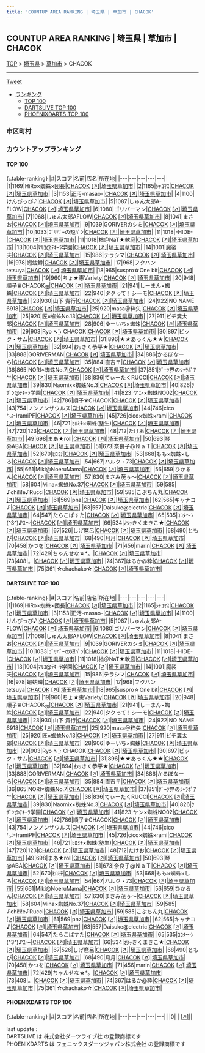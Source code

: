 ```yaml
---
title: 'COUNTUP AREA RANKING | 埼玉県 | 草加市 | CHACOK'
---
```

## COUNTUP AREA RANKING | 埼玉県 | 草加市 | CHACOK

[TOP](/darts/rank/) > [埼玉県](/darts/rank/埼玉県/) > [草加市](/darts/rank/埼玉県/草加市/) > CHACOK

___

<a href="https://twitter.com/share?ref_src=twsrc%5Etfw" data-text="COUNTUP AREA RANKING | 埼玉県草加市CHACOK" class="twitter-share-button" data-hashtags="DARTSLIVE,PHOENIXDARTS,darts,ダーツ" data-show-count="false">Tweet</a>

* [ランキング](#カウントアップランキング)
    * [TOP 100](#top-100)
    * [DARTSLIVE TOP 100](#dartslive-top-100)
    * [PHOENIXDARTS TOP 100](#phoenixdarts-top-100)

### 市区町村

<ul>

</ul>

### カウントアップランキング

#### TOP 100



{:.table-ranking}
|#|スコア|名前|店名|所在地|
|---|---|---|---|---|
|1|1169|<span class="rank-name-dl">HiRo×蜘蛛×団長</span>|<a href="/darts/rank/shops/6d88bf6b5933c3f00d9b047a20a7ba1e.html">CHACOK</a> <a href="https://search.dartslive.com/jp/shop/6d88bf6b5933c3f00d9b047a20a7ba1e">[↗]</a>|<a href="/darts/rank/埼玉県/草加市">埼玉県草加市</a>|
|2|1165|<span class="rank-name-dl">ｼｬｺﾏｽ</span>|<a href="/darts/rank/shops/6d88bf6b5933c3f00d9b047a20a7ba1e.html">CHACOK</a> <a href="https://search.dartslive.com/jp/shop/6d88bf6b5933c3f00d9b047a20a7ba1e">[↗]</a>|<a href="/darts/rank/埼玉県/草加市">埼玉県草加市</a>|
|3|1153|<span class="rank-name-dl">正汚-masao-</span>|<a href="/darts/rank/shops/6d88bf6b5933c3f00d9b047a20a7ba1e.html">CHACOK</a> <a href="https://search.dartslive.com/jp/shop/6d88bf6b5933c3f00d9b047a20a7ba1e">[↗]</a>|<a href="/darts/rank/埼玉県/草加市">埼玉県草加市</a>|
|4|1100|<span class="rank-name-dl">けんぴっぴ♪</span>|<a href="/darts/rank/shops/6d88bf6b5933c3f00d9b047a20a7ba1e.html">CHACOK</a> <a href="https://search.dartslive.com/jp/shop/6d88bf6b5933c3f00d9b047a20a7ba1e">[↗]</a>|<a href="/darts/rank/埼玉県/草加市">埼玉県草加市</a>|
|5|1087|<span class="rank-name-dl">しゅん太郎A-FLOW</span>|<a href="/darts/rank/shops/6d88bf6b5933c3f00d9b047a20a7ba1e.html">CHACOK</a> <a href="https://search.dartslive.com/jp/shop/6d88bf6b5933c3f00d9b047a20a7ba1e">[↗]</a>|<a href="/darts/rank/埼玉県/草加市">埼玉県草加市</a>|
|6|1080|<span class="rank-name-dl">ゴリバーマン</span>|<a href="/darts/rank/shops/6d88bf6b5933c3f00d9b047a20a7ba1e.html">CHACOK</a> <a href="https://search.dartslive.com/jp/shop/6d88bf6b5933c3f00d9b047a20a7ba1e">[↗]</a>|<a href="/darts/rank/埼玉県/草加市">埼玉県草加市</a>|
|7|1068|<span class="rank-name-dl">しゅん太郎AFLOW</span>|<a href="/darts/rank/shops/6d88bf6b5933c3f00d9b047a20a7ba1e.html">CHACOK</a> <a href="https://search.dartslive.com/jp/shop/6d88bf6b5933c3f00d9b047a20a7ba1e">[↗]</a>|<a href="/darts/rank/埼玉県/草加市">埼玉県草加市</a>|
|8|1041|<span class="rank-name-dl">まさお</span>|<a href="/darts/rank/shops/6d88bf6b5933c3f00d9b047a20a7ba1e.html">CHACOK</a> <a href="https://search.dartslive.com/jp/shop/6d88bf6b5933c3f00d9b047a20a7ba1e">[↗]</a>|<a href="/darts/rank/埼玉県/草加市">埼玉県草加市</a>|
|9|1039|<span class="rank-name-dl">GORIVERのシミ</span>|<a href="/darts/rank/shops/6d88bf6b5933c3f00d9b047a20a7ba1e.html">CHACOK</a> <a href="https://search.dartslive.com/jp/shop/6d88bf6b5933c3f00d9b047a20a7ba1e">[↗]</a>|<a href="/darts/rank/埼玉県/草加市">埼玉県草加市</a>|
|10|1033|<span class="rank-name-dl">ｺﾞﾘﾊﾞｰの短ﾊﾟﾝ</span>|<a href="/darts/rank/shops/6d88bf6b5933c3f00d9b047a20a7ba1e.html">CHACOK</a> <a href="https://search.dartslive.com/jp/shop/6d88bf6b5933c3f00d9b047a20a7ba1e">[↗]</a>|<a href="/darts/rank/埼玉県/草加市">埼玉県草加市</a>|
|11|1018|<span class="rank-name-dl">-HIDE-</span>|<a href="/darts/rank/shops/6d88bf6b5933c3f00d9b047a20a7ba1e.html">CHACOK</a> <a href="https://search.dartslive.com/jp/shop/6d88bf6b5933c3f00d9b047a20a7ba1e">[↗]</a>|<a href="/darts/rank/埼玉県/草加市">埼玉県草加市</a>|
|11|1018|<span class="rank-name-dl">楢＠NaT★軟庭</span>|<a href="/darts/rank/shops/6d88bf6b5933c3f00d9b047a20a7ba1e.html">CHACOK</a> <a href="https://search.dartslive.com/jp/shop/6d88bf6b5933c3f00d9b047a20a7ba1e">[↗]</a>|<a href="/darts/rank/埼玉県/草加市">埼玉県草加市</a>|
|13|1004|<span class="rank-name-dl">ﾏﾙｺ@ﾃｷ-ﾗ学園</span>|<a href="/darts/rank/shops/6d88bf6b5933c3f00d9b047a20a7ba1e.html">CHACOK</a> <a href="https://search.dartslive.com/jp/shop/6d88bf6b5933c3f00d9b047a20a7ba1e">[↗]</a>|<a href="/darts/rank/埼玉県/草加市">埼玉県草加市</a>|
|14|1001|<span class="rank-name-dl">魔裟夫</span>|<a href="/darts/rank/shops/6d88bf6b5933c3f00d9b047a20a7ba1e.html">CHACOK</a> <a href="https://search.dartslive.com/jp/shop/6d88bf6b5933c3f00d9b047a20a7ba1e">[↗]</a>|<a href="/darts/rank/埼玉県/草加市">埼玉県草加市</a>|
|15|986|<span class="rank-name-dl">テラシマ</span>|<a href="/darts/rank/shops/6d88bf6b5933c3f00d9b047a20a7ba1e.html">CHACOK</a> <a href="https://search.dartslive.com/jp/shop/6d88bf6b5933c3f00d9b047a20a7ba1e">[↗]</a>|<a href="/darts/rank/埼玉県/草加市">埼玉県草加市</a>|
|16|978|<span class="rank-name-dl">蝦蛄鱒</span>|<a href="/darts/rank/shops/6d88bf6b5933c3f00d9b047a20a7ba1e.html">CHACOK</a> <a href="https://search.dartslive.com/jp/shop/6d88bf6b5933c3f00d9b047a20a7ba1e">[↗]</a>|<a href="/darts/rank/埼玉県/草加市">埼玉県草加市</a>|
|17|968|<span class="rank-name-dl">フクハン tetsuya</span>|<a href="/darts/rank/shops/6d88bf6b5933c3f00d9b047a20a7ba1e.html">CHACOK</a> <a href="https://search.dartslive.com/jp/shop/6d88bf6b5933c3f00d9b047a20a7ba1e">[↗]</a>|<a href="/darts/rank/埼玉県/草加市">埼玉県草加市</a>|
|18|965|<span class="rank-name-dl">suspro☆One bit</span>|<a href="/darts/rank/shops/6d88bf6b5933c3f00d9b047a20a7ba1e.html">CHACOK</a> <a href="https://search.dartslive.com/jp/shop/6d88bf6b5933c3f00d9b047a20a7ba1e">[↗]</a>|<a href="/darts/rank/埼玉県/草加市">埼玉県草加市</a>|
|19|960|<span class="rank-name-dl">ちょ★恵Variety</span>|<a href="/darts/rank/shops/6d88bf6b5933c3f00d9b047a20a7ba1e.html">CHACOK</a> <a href="https://search.dartslive.com/jp/shop/6d88bf6b5933c3f00d9b047a20a7ba1e">[↗]</a>|<a href="/darts/rank/埼玉県/草加市">埼玉県草加市</a>|
|20|948|<span class="rank-name-dl">順子♛CHACOKஐ</span>|<a href="/darts/rank/shops/6d88bf6b5933c3f00d9b047a20a7ba1e.html">CHACOK</a> <a href="https://search.dartslive.com/jp/shop/6d88bf6b5933c3f00d9b047a20a7ba1e">[↗]</a>|<a href="/darts/rank/埼玉県/草加市">埼玉県草加市</a>|
|21|941|<span class="rank-name-dl">しーまん×蜘蛛</span>|<a href="/darts/rank/shops/6d88bf6b5933c3f00d9b047a20a7ba1e.html">CHACOK</a> <a href="https://search.dartslive.com/jp/shop/6d88bf6b5933c3f00d9b047a20a7ba1e">[↗]</a>|<a href="/darts/rank/埼玉県/草加市">埼玉県草加市</a>|
|22|940|<span class="rank-name-dl">タクって！シーモ</span>|<a href="/darts/rank/shops/6d88bf6b5933c3f00d9b047a20a7ba1e.html">CHACOK</a> <a href="https://search.dartslive.com/jp/shop/6d88bf6b5933c3f00d9b047a20a7ba1e">[↗]</a>|<a href="/darts/rank/埼玉県/草加市">埼玉県草加市</a>|
|23|930|<span class="rank-name-dl">山下 貴行</span>|<a href="/darts/rank/shops/6d88bf6b5933c3f00d9b047a20a7ba1e.html">CHACOK</a> <a href="https://search.dartslive.com/jp/shop/6d88bf6b5933c3f00d9b047a20a7ba1e">[↗]</a>|<a href="/darts/rank/埼玉県/草加市">埼玉県草加市</a>|
|24|922|<span class="rank-name-dl">NO NAME 6918</span>|<a href="/darts/rank/shops/6d88bf6b5933c3f00d9b047a20a7ba1e.html">CHACOK</a> <a href="https://search.dartslive.com/jp/shop/6d88bf6b5933c3f00d9b047a20a7ba1e">[↗]</a>|<a href="/darts/rank/埼玉県/草加市">埼玉県草加市</a>|
|25|920|<span class="rank-name-dl">masa＠粋矢</span>|<a href="/darts/rank/shops/6d88bf6b5933c3f00d9b047a20a7ba1e.html">CHACOK</a> <a href="https://search.dartslive.com/jp/shop/6d88bf6b5933c3f00d9b047a20a7ba1e">[↗]</a>|<a href="/darts/rank/埼玉県/草加市">埼玉県草加市</a>|
|25|920|<span class="rank-name-dl">匠×蜘蛛No.13</span>|<a href="/darts/rank/shops/6d88bf6b5933c3f00d9b047a20a7ba1e.html">CHACOK</a> <a href="https://search.dartslive.com/jp/shop/6d88bf6b5933c3f00d9b047a20a7ba1e">[↗]</a>|<a href="/darts/rank/埼玉県/草加市">埼玉県草加市</a>|
|27|911|<span class="rank-name-dl">ビチ糞太郎</span>|<a href="/darts/rank/shops/6d88bf6b5933c3f00d9b047a20a7ba1e.html">CHACOK</a> <a href="https://search.dartslive.com/jp/shop/6d88bf6b5933c3f00d9b047a20a7ba1e">[↗]</a>|<a href="/darts/rank/埼玉県/草加市">埼玉県草加市</a>|
|28|906|<span class="rank-name-dl">ゆーいち×蜘蛛</span>|<a href="/darts/rank/shops/6d88bf6b5933c3f00d9b047a20a7ba1e.html">CHACOK</a> <a href="https://search.dartslive.com/jp/shop/6d88bf6b5933c3f00d9b047a20a7ba1e">[↗]</a>|<a href="/darts/rank/埼玉県/草加市">埼玉県草加市</a>|
|29|903|<span class="rank-name-dl">Ryo ➴⡱ CHACOK</span>|<a href="/darts/rank/shops/6d88bf6b5933c3f00d9b047a20a7ba1e.html">CHACOK</a> <a href="https://search.dartslive.com/jp/shop/6d88bf6b5933c3f00d9b047a20a7ba1e">[↗]</a>|<a href="/darts/rank/埼玉県/草加市">埼玉県草加市</a>|
|30|897|<span class="rank-name-dl">ビック・サム</span>|<a href="/darts/rank/shops/6d88bf6b5933c3f00d9b047a20a7ba1e.html">CHACOK</a> <a href="https://search.dartslive.com/jp/shop/6d88bf6b5933c3f00d9b047a20a7ba1e">[↗]</a>|<a href="/darts/rank/埼玉県/草加市">埼玉県草加市</a>|
|31|896|<span class="rank-name-dl">★★あっくん★★</span>|<a href="/darts/rank/shops/6d88bf6b5933c3f00d9b047a20a7ba1e.html">CHACOK</a> <a href="https://search.dartslive.com/jp/shop/6d88bf6b5933c3f00d9b047a20a7ba1e">[↗]</a>|<a href="/darts/rank/埼玉県/草加市">埼玉県草加市</a>|
|32|894|<span class="rank-name-dl">おｯきく恭平★</span>|<a href="/darts/rank/shops/6d88bf6b5933c3f00d9b047a20a7ba1e.html">CHACOK</a> <a href="https://search.dartslive.com/jp/shop/6d88bf6b5933c3f00d9b047a20a7ba1e">[↗]</a>|<a href="/darts/rank/埼玉県/草加市">埼玉県草加市</a>|
|33|888|<span class="rank-name-dl">GORIVERMAN</span>|<a href="/darts/rank/shops/6d88bf6b5933c3f00d9b047a20a7ba1e.html">CHACOK</a> <a href="https://search.dartslive.com/jp/shop/6d88bf6b5933c3f00d9b047a20a7ba1e">[↗]</a>|<a href="/darts/rank/埼玉県/草加市">埼玉県草加市</a>|
|34|886|<span class="rank-name-dl">かるぼなーら</span>|<a href="/darts/rank/shops/6d88bf6b5933c3f00d9b047a20a7ba1e.html">CHACOK</a> <a href="https://search.dartslive.com/jp/shop/6d88bf6b5933c3f00d9b047a20a7ba1e">[↗]</a>|<a href="/darts/rank/埼玉県/草加市">埼玉県草加市</a>|
|35|884|<span class="rank-name-dl">直吉〒</span>|<a href="/darts/rank/shops/6d88bf6b5933c3f00d9b047a20a7ba1e.html">CHACOK</a> <a href="https://search.dartslive.com/jp/shop/6d88bf6b5933c3f00d9b047a20a7ba1e">[↗]</a>|<a href="/darts/rank/埼玉県/草加市">埼玉県草加市</a>|
|36|865|<span class="rank-name-dl">NORI×蜘蛛No.7</span>|<a href="/darts/rank/shops/6d88bf6b5933c3f00d9b047a20a7ba1e.html">CHACOK</a> <a href="https://search.dartslive.com/jp/shop/6d88bf6b5933c3f00d9b047a20a7ba1e">[↗]</a>|<a href="/darts/rank/埼玉県/草加市">埼玉県草加市</a>|
|37|851|<span class="rank-name-dl">ﾀﾞｰﾂ界のｼｬﾗﾎﾟｱ^^</span>|<a href="/darts/rank/shops/6d88bf6b5933c3f00d9b047a20a7ba1e.html">CHACOK</a> <a href="https://search.dartslive.com/jp/shop/6d88bf6b5933c3f00d9b047a20a7ba1e">[↗]</a>|<a href="/darts/rank/埼玉県/草加市">埼玉県草加市</a>|
|38|836|<span class="rank-name-dl">てぃーたくRUCCI</span>|<a href="/darts/rank/shops/6d88bf6b5933c3f00d9b047a20a7ba1e.html">CHACOK</a> <a href="https://search.dartslive.com/jp/shop/6d88bf6b5933c3f00d9b047a20a7ba1e">[↗]</a>|<a href="/darts/rank/埼玉県/草加市">埼玉県草加市</a>|
|39|830|<span class="rank-name-dl">Naomix×蜘蛛No.3</span>|<a href="/darts/rank/shops/6d88bf6b5933c3f00d9b047a20a7ba1e.html">CHACOK</a> <a href="https://search.dartslive.com/jp/shop/6d88bf6b5933c3f00d9b047a20a7ba1e">[↗]</a>|<a href="/darts/rank/埼玉県/草加市">埼玉県草加市</a>|
|40|826|<span class="rank-name-dl">ｸｻﾞﾝ@ﾃｷｰﾗ学園</span>|<a href="/darts/rank/shops/6d88bf6b5933c3f00d9b047a20a7ba1e.html">CHACOK</a> <a href="https://search.dartslive.com/jp/shop/6d88bf6b5933c3f00d9b047a20a7ba1e">[↗]</a>|<a href="/darts/rank/埼玉県/草加市">埼玉県草加市</a>|
|41|823|<span class="rank-name-dl">ヤン×蜘蛛NO02</span>|<a href="/darts/rank/shops/6d88bf6b5933c3f00d9b047a20a7ba1e.html">CHACOK</a> <a href="https://search.dartslive.com/jp/shop/6d88bf6b5933c3f00d9b047a20a7ba1e">[↗]</a>|<a href="/darts/rank/埼玉県/草加市">埼玉県草加市</a>|
|42|786|<span class="rank-name-dl">順子♛CHACOK</span>|<a href="/darts/rank/shops/6d88bf6b5933c3f00d9b047a20a7ba1e.html">CHACOK</a> <a href="https://search.dartslive.com/jp/shop/6d88bf6b5933c3f00d9b047a20a7ba1e">[↗]</a>|<a href="/darts/rank/埼玉県/草加市">埼玉県草加市</a>|
|43|754|<span class="rank-name-dl">ノンノンザウルス</span>|<a href="/darts/rank/shops/6d88bf6b5933c3f00d9b047a20a7ba1e.html">CHACOK</a> <a href="https://search.dartslive.com/jp/shop/6d88bf6b5933c3f00d9b047a20a7ba1e">[↗]</a>|<a href="/darts/rank/埼玉県/草加市">埼玉県草加市</a>|
|44|746|<span class="rank-name-dl">cico㌧:-)ramiPF</span>|<a href="/darts/rank/shops/6d88bf6b5933c3f00d9b047a20a7ba1e.html">CHACOK</a> <a href="https://search.dartslive.com/jp/shop/6d88bf6b5933c3f00d9b047a20a7ba1e">[↗]</a>|<a href="/darts/rank/埼玉県/草加市">埼玉県草加市</a>|
|45|726|<span class="rank-name-dl">cico×蜘蛛×rami</span>|<a href="/darts/rank/shops/6d88bf6b5933c3f00d9b047a20a7ba1e.html">CHACOK</a> <a href="https://search.dartslive.com/jp/shop/6d88bf6b5933c3f00d9b047a20a7ba1e">[↗]</a>|<a href="/darts/rank/埼玉県/草加市">埼玉県草加市</a>|
|46|721|<span class="rank-name-dl">ﾋﾛﾐﾁ×蜘蛛(塾生)</span>|<a href="/darts/rank/shops/6d88bf6b5933c3f00d9b047a20a7ba1e.html">CHACOK</a> <a href="https://search.dartslive.com/jp/shop/6d88bf6b5933c3f00d9b047a20a7ba1e">[↗]</a>|<a href="/darts/rank/埼玉県/草加市">埼玉県草加市</a>|
|47|720|<span class="rank-name-dl">123</span>|<a href="/darts/rank/shops/6d88bf6b5933c3f00d9b047a20a7ba1e.html">CHACOK</a> <a href="https://search.dartslive.com/jp/shop/6d88bf6b5933c3f00d9b047a20a7ba1e">[↗]</a>|<a href="/darts/rank/埼玉県/草加市">埼玉県草加市</a>|
|48|712|<span class="rank-name-dl">たけお</span>|<a href="/darts/rank/shops/6d88bf6b5933c3f00d9b047a20a7ba1e.html">CHACOK</a> <a href="https://search.dartslive.com/jp/shop/6d88bf6b5933c3f00d9b047a20a7ba1e">[↗]</a>|<a href="/darts/rank/埼玉県/草加市">埼玉県草加市</a>|
|49|698|<span class="rank-name-dl">まあ★roll</span>|<a href="/darts/rank/shops/6d88bf6b5933c3f00d9b047a20a7ba1e.html">CHACOK</a> <a href="https://search.dartslive.com/jp/shop/6d88bf6b5933c3f00d9b047a20a7ba1e">[↗]</a>|<a href="/darts/rank/埼玉県/草加市">埼玉県草加市</a>|
|50|693|<span class="rank-name-dl">琴@ABA</span>|<a href="/darts/rank/shops/6d88bf6b5933c3f00d9b047a20a7ba1e.html">CHACOK</a> <a href="https://search.dartslive.com/jp/shop/6d88bf6b5933c3f00d9b047a20a7ba1e">[↗]</a>|<a href="/darts/rank/埼玉県/草加市">埼玉県草加市</a>|
|51|673|<span class="rank-name-dl">奈良子@ＮａＴ</span>|<a href="/darts/rank/shops/6d88bf6b5933c3f00d9b047a20a7ba1e.html">CHACOK</a> <a href="https://search.dartslive.com/jp/shop/6d88bf6b5933c3f00d9b047a20a7ba1e">[↗]</a>|<a href="/darts/rank/埼玉県/草加市">埼玉県草加市</a>|
|52|670|<span class="rank-name-dl">ﾋﾛﾐﾁ</span>|<a href="/darts/rank/shops/6d88bf6b5933c3f00d9b047a20a7ba1e.html">CHACOK</a> <a href="https://search.dartslive.com/jp/shop/6d88bf6b5933c3f00d9b047a20a7ba1e">[↗]</a>|<a href="/darts/rank/埼玉県/草加市">埼玉県草加市</a>|
|53|668|<span class="rank-name-dl">もも×蜘蛛×しろ</span>|<a href="/darts/rank/shops/6d88bf6b5933c3f00d9b047a20a7ba1e.html">CHACOK</a> <a href="https://search.dartslive.com/jp/shop/6d88bf6b5933c3f00d9b047a20a7ba1e">[↗]</a>|<a href="/darts/rank/埼玉県/草加市">埼玉県草加市</a>|
|54|667|<span class="rank-name-dl">ハルク・73</span>|<a href="/darts/rank/shops/6d88bf6b5933c3f00d9b047a20a7ba1e.html">CHACOK</a> <a href="https://search.dartslive.com/jp/shop/6d88bf6b5933c3f00d9b047a20a7ba1e">[↗]</a>|<a href="/darts/rank/埼玉県/草加市">埼玉県草加市</a>|
|55|661|<span class="rank-name-dl">Miki@NoeruMama</span>|<a href="/darts/rank/shops/6d88bf6b5933c3f00d9b047a20a7ba1e.html">CHACOK</a> <a href="https://search.dartslive.com/jp/shop/6d88bf6b5933c3f00d9b047a20a7ba1e">[↗]</a>|<a href="/darts/rank/埼玉県/草加市">埼玉県草加市</a>|
|56|659|<span class="rank-name-dl">ひかるん</span>|<a href="/darts/rank/shops/6d88bf6b5933c3f00d9b047a20a7ba1e.html">CHACOK</a> <a href="https://search.dartslive.com/jp/shop/6d88bf6b5933c3f00d9b047a20a7ba1e">[↗]</a>|<a href="/darts/rank/埼玉県/草加市">埼玉県草加市</a>|
|57|630|<span class="rank-name-dl">まさみ茂ぅ～</span>|<a href="/darts/rank/shops/6d88bf6b5933c3f00d9b047a20a7ba1e.html">CHACOK</a> <a href="https://search.dartslive.com/jp/shop/6d88bf6b5933c3f00d9b047a20a7ba1e">[↗]</a>|<a href="/darts/rank/埼玉県/草加市">埼玉県草加市</a>|
|58|604|<span class="rank-name-dl">Mina×蜘蛛No.37</span>|<a href="/darts/rank/shops/6d88bf6b5933c3f00d9b047a20a7ba1e.html">CHACOK</a> <a href="https://search.dartslive.com/jp/shop/6d88bf6b5933c3f00d9b047a20a7ba1e">[↗]</a>|<a href="/darts/rank/埼玉県/草加市">埼玉県草加市</a>|
|59|585|<span class="rank-name-dl">♪chi!i!e♪Rucci</span>|<a href="/darts/rank/shops/6d88bf6b5933c3f00d9b047a20a7ba1e.html">CHACOK</a> <a href="https://search.dartslive.com/jp/shop/6d88bf6b5933c3f00d9b047a20a7ba1e">[↗]</a>|<a href="/darts/rank/埼玉県/草加市">埼玉県草加市</a>|
|59|585|<span class="rank-name-dl">こぶちん丸</span>|<a href="/darts/rank/shops/6d88bf6b5933c3f00d9b047a20a7ba1e.html">CHACOK</a> <a href="https://search.dartslive.com/jp/shop/6d88bf6b5933c3f00d9b047a20a7ba1e">[↗]</a>|<a href="/darts/rank/埼玉県/草加市">埼玉県草加市</a>|
|61|569|<span class="rank-name-dl">pnz</span>|<a href="/darts/rank/shops/6d88bf6b5933c3f00d9b047a20a7ba1e.html">CHACOK</a> <a href="https://search.dartslive.com/jp/shop/6d88bf6b5933c3f00d9b047a20a7ba1e">[↗]</a>|<a href="/darts/rank/埼玉県/草加市">埼玉県草加市</a>|
|62|565|<span class="rank-name-dl">キャナコ♪</span>|<a href="/darts/rank/shops/6d88bf6b5933c3f00d9b047a20a7ba1e.html">CHACOK</a> <a href="https://search.dartslive.com/jp/shop/6d88bf6b5933c3f00d9b047a20a7ba1e">[↗]</a>|<a href="/darts/rank/埼玉県/草加市">埼玉県草加市</a>|
|63|557|<span class="rank-name-dl">Daisuke@electric</span>|<a href="/darts/rank/shops/6d88bf6b5933c3f00d9b047a20a7ba1e.html">CHACOK</a> <a href="https://search.dartslive.com/jp/shop/6d88bf6b5933c3f00d9b047a20a7ba1e">[↗]</a>|<a href="/darts/rank/埼玉県/草加市">埼玉県草加市</a>|
|64|547|<span class="rank-name-dl">たらこぱすた</span>|<a href="/darts/rank/shops/6d88bf6b5933c3f00d9b047a20a7ba1e.html">CHACOK</a> <a href="https://search.dartslive.com/jp/shop/6d88bf6b5933c3f00d9b047a20a7ba1e">[↗]</a>|<a href="/darts/rank/埼玉県/草加市">埼玉県草加市</a>|
|65|535|<span class="rank-name-dl">ｺｺﾀ～ﾝ(^3^)♪ｽ～</span>|<a href="/darts/rank/shops/6d88bf6b5933c3f00d9b047a20a7ba1e.html">CHACOK</a> <a href="https://search.dartslive.com/jp/shop/6d88bf6b5933c3f00d9b047a20a7ba1e">[↗]</a>|<a href="/darts/rank/埼玉県/草加市">埼玉県草加市</a>|
|66|534|<span class="rank-name-dl">おｯきくまきこ★</span>|<a href="/darts/rank/shops/6d88bf6b5933c3f00d9b047a20a7ba1e.html">CHACOK</a> <a href="https://search.dartslive.com/jp/shop/6d88bf6b5933c3f00d9b047a20a7ba1e">[↗]</a>|<a href="/darts/rank/埼玉県/草加市">埼玉県草加市</a>|
|67|526|<span class="rank-name-dl">しげ麿呂</span>|<a href="/darts/rank/shops/6d88bf6b5933c3f00d9b047a20a7ba1e.html">CHACOK</a> <a href="https://search.dartslive.com/jp/shop/6d88bf6b5933c3f00d9b047a20a7ba1e">[↗]</a>|<a href="/darts/rank/埼玉県/草加市">埼玉県草加市</a>|
|68|490|<span class="rank-name-dl">ともぴ</span>|<a href="/darts/rank/shops/6d88bf6b5933c3f00d9b047a20a7ba1e.html">CHACOK</a> <a href="https://search.dartslive.com/jp/shop/6d88bf6b5933c3f00d9b047a20a7ba1e">[↗]</a>|<a href="/darts/rank/埼玉県/草加市">埼玉県草加市</a>|
|68|490|<span class="rank-name-dl">月月</span>|<a href="/darts/rank/shops/6d88bf6b5933c3f00d9b047a20a7ba1e.html">CHACOK</a> <a href="https://search.dartslive.com/jp/shop/6d88bf6b5933c3f00d9b047a20a7ba1e">[↗]</a>|<a href="/darts/rank/埼玉県/草加市">埼玉県草加市</a>|
|70|458|<span class="rank-name-dl">かつを</span>|<a href="/darts/rank/shops/6d88bf6b5933c3f00d9b047a20a7ba1e.html">CHACOK</a> <a href="https://search.dartslive.com/jp/shop/6d88bf6b5933c3f00d9b047a20a7ba1e">[↗]</a>|<a href="/darts/rank/埼玉県/草加市">埼玉県草加市</a>|
|71|456|<span class="rank-name-dl">marin</span>|<a href="/darts/rank/shops/6d88bf6b5933c3f00d9b047a20a7ba1e.html">CHACOK</a> <a href="https://search.dartslive.com/jp/shop/6d88bf6b5933c3f00d9b047a20a7ba1e">[↗]</a>|<a href="/darts/rank/埼玉県/草加市">埼玉県草加市</a>|
|72|429|<span class="rank-name-dl">ちゃんせな☆*。</span>|<a href="/darts/rank/shops/6d88bf6b5933c3f00d9b047a20a7ba1e.html">CHACOK</a> <a href="https://search.dartslive.com/jp/shop/6d88bf6b5933c3f00d9b047a20a7ba1e">[↗]</a>|<a href="/darts/rank/埼玉県/草加市">埼玉県草加市</a>|
|73|408|<span class="rank-name-dl">。</span>|<a href="/darts/rank/shops/6d88bf6b5933c3f00d9b047a20a7ba1e.html">CHACOK</a> <a href="https://search.dartslive.com/jp/shop/6d88bf6b5933c3f00d9b047a20a7ba1e">[↗]</a>|<a href="/darts/rank/埼玉県/草加市">埼玉県草加市</a>|
|74|367|<span class="rank-name-dl">はるか@粋</span>|<a href="/darts/rank/shops/6d88bf6b5933c3f00d9b047a20a7ba1e.html">CHACOK</a> <a href="https://search.dartslive.com/jp/shop/6d88bf6b5933c3f00d9b047a20a7ba1e">[↗]</a>|<a href="/darts/rank/埼玉県/草加市">埼玉県草加市</a>|
|75|361|<span class="rank-name-dl">☆chachako☆</span>|<a href="/darts/rank/shops/6d88bf6b5933c3f00d9b047a20a7ba1e.html">CHACOK</a> <a href="https://search.dartslive.com/jp/shop/6d88bf6b5933c3f00d9b047a20a7ba1e">[↗]</a>|<a href="/darts/rank/埼玉県/草加市">埼玉県草加市</a>|


#### DARTSLIVE TOP 100



{:.table-ranking}
|#|スコア|名前|店名|所在地|
|---|---|---|---|---|
|1|1169|<span class="rank-name-dl">HiRo×蜘蛛×団長</span>|<a href="/darts/rank/shops/6d88bf6b5933c3f00d9b047a20a7ba1e.html">CHACOK</a> <a href="https://search.dartslive.com/jp/shop/6d88bf6b5933c3f00d9b047a20a7ba1e">[↗]</a>|<a href="/darts/rank/埼玉県/草加市">埼玉県草加市</a>|
|2|1165|<span class="rank-name-dl">ｼｬｺﾏｽ</span>|<a href="/darts/rank/shops/6d88bf6b5933c3f00d9b047a20a7ba1e.html">CHACOK</a> <a href="https://search.dartslive.com/jp/shop/6d88bf6b5933c3f00d9b047a20a7ba1e">[↗]</a>|<a href="/darts/rank/埼玉県/草加市">埼玉県草加市</a>|
|3|1153|<span class="rank-name-dl">正汚-masao-</span>|<a href="/darts/rank/shops/6d88bf6b5933c3f00d9b047a20a7ba1e.html">CHACOK</a> <a href="https://search.dartslive.com/jp/shop/6d88bf6b5933c3f00d9b047a20a7ba1e">[↗]</a>|<a href="/darts/rank/埼玉県/草加市">埼玉県草加市</a>|
|4|1100|<span class="rank-name-dl">けんぴっぴ♪</span>|<a href="/darts/rank/shops/6d88bf6b5933c3f00d9b047a20a7ba1e.html">CHACOK</a> <a href="https://search.dartslive.com/jp/shop/6d88bf6b5933c3f00d9b047a20a7ba1e">[↗]</a>|<a href="/darts/rank/埼玉県/草加市">埼玉県草加市</a>|
|5|1087|<span class="rank-name-dl">しゅん太郎A-FLOW</span>|<a href="/darts/rank/shops/6d88bf6b5933c3f00d9b047a20a7ba1e.html">CHACOK</a> <a href="https://search.dartslive.com/jp/shop/6d88bf6b5933c3f00d9b047a20a7ba1e">[↗]</a>|<a href="/darts/rank/埼玉県/草加市">埼玉県草加市</a>|
|6|1080|<span class="rank-name-dl">ゴリバーマン</span>|<a href="/darts/rank/shops/6d88bf6b5933c3f00d9b047a20a7ba1e.html">CHACOK</a> <a href="https://search.dartslive.com/jp/shop/6d88bf6b5933c3f00d9b047a20a7ba1e">[↗]</a>|<a href="/darts/rank/埼玉県/草加市">埼玉県草加市</a>|
|7|1068|<span class="rank-name-dl">しゅん太郎AFLOW</span>|<a href="/darts/rank/shops/6d88bf6b5933c3f00d9b047a20a7ba1e.html">CHACOK</a> <a href="https://search.dartslive.com/jp/shop/6d88bf6b5933c3f00d9b047a20a7ba1e">[↗]</a>|<a href="/darts/rank/埼玉県/草加市">埼玉県草加市</a>|
|8|1041|<span class="rank-name-dl">まさお</span>|<a href="/darts/rank/shops/6d88bf6b5933c3f00d9b047a20a7ba1e.html">CHACOK</a> <a href="https://search.dartslive.com/jp/shop/6d88bf6b5933c3f00d9b047a20a7ba1e">[↗]</a>|<a href="/darts/rank/埼玉県/草加市">埼玉県草加市</a>|
|9|1039|<span class="rank-name-dl">GORIVERのシミ</span>|<a href="/darts/rank/shops/6d88bf6b5933c3f00d9b047a20a7ba1e.html">CHACOK</a> <a href="https://search.dartslive.com/jp/shop/6d88bf6b5933c3f00d9b047a20a7ba1e">[↗]</a>|<a href="/darts/rank/埼玉県/草加市">埼玉県草加市</a>|
|10|1033|<span class="rank-name-dl">ｺﾞﾘﾊﾞｰの短ﾊﾟﾝ</span>|<a href="/darts/rank/shops/6d88bf6b5933c3f00d9b047a20a7ba1e.html">CHACOK</a> <a href="https://search.dartslive.com/jp/shop/6d88bf6b5933c3f00d9b047a20a7ba1e">[↗]</a>|<a href="/darts/rank/埼玉県/草加市">埼玉県草加市</a>|
|11|1018|<span class="rank-name-dl">-HIDE-</span>|<a href="/darts/rank/shops/6d88bf6b5933c3f00d9b047a20a7ba1e.html">CHACOK</a> <a href="https://search.dartslive.com/jp/shop/6d88bf6b5933c3f00d9b047a20a7ba1e">[↗]</a>|<a href="/darts/rank/埼玉県/草加市">埼玉県草加市</a>|
|11|1018|<span class="rank-name-dl">楢＠NaT★軟庭</span>|<a href="/darts/rank/shops/6d88bf6b5933c3f00d9b047a20a7ba1e.html">CHACOK</a> <a href="https://search.dartslive.com/jp/shop/6d88bf6b5933c3f00d9b047a20a7ba1e">[↗]</a>|<a href="/darts/rank/埼玉県/草加市">埼玉県草加市</a>|
|13|1004|<span class="rank-name-dl">ﾏﾙｺ@ﾃｷ-ﾗ学園</span>|<a href="/darts/rank/shops/6d88bf6b5933c3f00d9b047a20a7ba1e.html">CHACOK</a> <a href="https://search.dartslive.com/jp/shop/6d88bf6b5933c3f00d9b047a20a7ba1e">[↗]</a>|<a href="/darts/rank/埼玉県/草加市">埼玉県草加市</a>|
|14|1001|<span class="rank-name-dl">魔裟夫</span>|<a href="/darts/rank/shops/6d88bf6b5933c3f00d9b047a20a7ba1e.html">CHACOK</a> <a href="https://search.dartslive.com/jp/shop/6d88bf6b5933c3f00d9b047a20a7ba1e">[↗]</a>|<a href="/darts/rank/埼玉県/草加市">埼玉県草加市</a>|
|15|986|<span class="rank-name-dl">テラシマ</span>|<a href="/darts/rank/shops/6d88bf6b5933c3f00d9b047a20a7ba1e.html">CHACOK</a> <a href="https://search.dartslive.com/jp/shop/6d88bf6b5933c3f00d9b047a20a7ba1e">[↗]</a>|<a href="/darts/rank/埼玉県/草加市">埼玉県草加市</a>|
|16|978|<span class="rank-name-dl">蝦蛄鱒</span>|<a href="/darts/rank/shops/6d88bf6b5933c3f00d9b047a20a7ba1e.html">CHACOK</a> <a href="https://search.dartslive.com/jp/shop/6d88bf6b5933c3f00d9b047a20a7ba1e">[↗]</a>|<a href="/darts/rank/埼玉県/草加市">埼玉県草加市</a>|
|17|968|<span class="rank-name-dl">フクハン tetsuya</span>|<a href="/darts/rank/shops/6d88bf6b5933c3f00d9b047a20a7ba1e.html">CHACOK</a> <a href="https://search.dartslive.com/jp/shop/6d88bf6b5933c3f00d9b047a20a7ba1e">[↗]</a>|<a href="/darts/rank/埼玉県/草加市">埼玉県草加市</a>|
|18|965|<span class="rank-name-dl">suspro☆One bit</span>|<a href="/darts/rank/shops/6d88bf6b5933c3f00d9b047a20a7ba1e.html">CHACOK</a> <a href="https://search.dartslive.com/jp/shop/6d88bf6b5933c3f00d9b047a20a7ba1e">[↗]</a>|<a href="/darts/rank/埼玉県/草加市">埼玉県草加市</a>|
|19|960|<span class="rank-name-dl">ちょ★恵Variety</span>|<a href="/darts/rank/shops/6d88bf6b5933c3f00d9b047a20a7ba1e.html">CHACOK</a> <a href="https://search.dartslive.com/jp/shop/6d88bf6b5933c3f00d9b047a20a7ba1e">[↗]</a>|<a href="/darts/rank/埼玉県/草加市">埼玉県草加市</a>|
|20|948|<span class="rank-name-dl">順子♛CHACOKஐ</span>|<a href="/darts/rank/shops/6d88bf6b5933c3f00d9b047a20a7ba1e.html">CHACOK</a> <a href="https://search.dartslive.com/jp/shop/6d88bf6b5933c3f00d9b047a20a7ba1e">[↗]</a>|<a href="/darts/rank/埼玉県/草加市">埼玉県草加市</a>|
|21|941|<span class="rank-name-dl">しーまん×蜘蛛</span>|<a href="/darts/rank/shops/6d88bf6b5933c3f00d9b047a20a7ba1e.html">CHACOK</a> <a href="https://search.dartslive.com/jp/shop/6d88bf6b5933c3f00d9b047a20a7ba1e">[↗]</a>|<a href="/darts/rank/埼玉県/草加市">埼玉県草加市</a>|
|22|940|<span class="rank-name-dl">タクって！シーモ</span>|<a href="/darts/rank/shops/6d88bf6b5933c3f00d9b047a20a7ba1e.html">CHACOK</a> <a href="https://search.dartslive.com/jp/shop/6d88bf6b5933c3f00d9b047a20a7ba1e">[↗]</a>|<a href="/darts/rank/埼玉県/草加市">埼玉県草加市</a>|
|23|930|<span class="rank-name-dl">山下 貴行</span>|<a href="/darts/rank/shops/6d88bf6b5933c3f00d9b047a20a7ba1e.html">CHACOK</a> <a href="https://search.dartslive.com/jp/shop/6d88bf6b5933c3f00d9b047a20a7ba1e">[↗]</a>|<a href="/darts/rank/埼玉県/草加市">埼玉県草加市</a>|
|24|922|<span class="rank-name-dl">NO NAME 6918</span>|<a href="/darts/rank/shops/6d88bf6b5933c3f00d9b047a20a7ba1e.html">CHACOK</a> <a href="https://search.dartslive.com/jp/shop/6d88bf6b5933c3f00d9b047a20a7ba1e">[↗]</a>|<a href="/darts/rank/埼玉県/草加市">埼玉県草加市</a>|
|25|920|<span class="rank-name-dl">masa＠粋矢</span>|<a href="/darts/rank/shops/6d88bf6b5933c3f00d9b047a20a7ba1e.html">CHACOK</a> <a href="https://search.dartslive.com/jp/shop/6d88bf6b5933c3f00d9b047a20a7ba1e">[↗]</a>|<a href="/darts/rank/埼玉県/草加市">埼玉県草加市</a>|
|25|920|<span class="rank-name-dl">匠×蜘蛛No.13</span>|<a href="/darts/rank/shops/6d88bf6b5933c3f00d9b047a20a7ba1e.html">CHACOK</a> <a href="https://search.dartslive.com/jp/shop/6d88bf6b5933c3f00d9b047a20a7ba1e">[↗]</a>|<a href="/darts/rank/埼玉県/草加市">埼玉県草加市</a>|
|27|911|<span class="rank-name-dl">ビチ糞太郎</span>|<a href="/darts/rank/shops/6d88bf6b5933c3f00d9b047a20a7ba1e.html">CHACOK</a> <a href="https://search.dartslive.com/jp/shop/6d88bf6b5933c3f00d9b047a20a7ba1e">[↗]</a>|<a href="/darts/rank/埼玉県/草加市">埼玉県草加市</a>|
|28|906|<span class="rank-name-dl">ゆーいち×蜘蛛</span>|<a href="/darts/rank/shops/6d88bf6b5933c3f00d9b047a20a7ba1e.html">CHACOK</a> <a href="https://search.dartslive.com/jp/shop/6d88bf6b5933c3f00d9b047a20a7ba1e">[↗]</a>|<a href="/darts/rank/埼玉県/草加市">埼玉県草加市</a>|
|29|903|<span class="rank-name-dl">Ryo ➴⡱ CHACOK</span>|<a href="/darts/rank/shops/6d88bf6b5933c3f00d9b047a20a7ba1e.html">CHACOK</a> <a href="https://search.dartslive.com/jp/shop/6d88bf6b5933c3f00d9b047a20a7ba1e">[↗]</a>|<a href="/darts/rank/埼玉県/草加市">埼玉県草加市</a>|
|30|897|<span class="rank-name-dl">ビック・サム</span>|<a href="/darts/rank/shops/6d88bf6b5933c3f00d9b047a20a7ba1e.html">CHACOK</a> <a href="https://search.dartslive.com/jp/shop/6d88bf6b5933c3f00d9b047a20a7ba1e">[↗]</a>|<a href="/darts/rank/埼玉県/草加市">埼玉県草加市</a>|
|31|896|<span class="rank-name-dl">★★あっくん★★</span>|<a href="/darts/rank/shops/6d88bf6b5933c3f00d9b047a20a7ba1e.html">CHACOK</a> <a href="https://search.dartslive.com/jp/shop/6d88bf6b5933c3f00d9b047a20a7ba1e">[↗]</a>|<a href="/darts/rank/埼玉県/草加市">埼玉県草加市</a>|
|32|894|<span class="rank-name-dl">おｯきく恭平★</span>|<a href="/darts/rank/shops/6d88bf6b5933c3f00d9b047a20a7ba1e.html">CHACOK</a> <a href="https://search.dartslive.com/jp/shop/6d88bf6b5933c3f00d9b047a20a7ba1e">[↗]</a>|<a href="/darts/rank/埼玉県/草加市">埼玉県草加市</a>|
|33|888|<span class="rank-name-dl">GORIVERMAN</span>|<a href="/darts/rank/shops/6d88bf6b5933c3f00d9b047a20a7ba1e.html">CHACOK</a> <a href="https://search.dartslive.com/jp/shop/6d88bf6b5933c3f00d9b047a20a7ba1e">[↗]</a>|<a href="/darts/rank/埼玉県/草加市">埼玉県草加市</a>|
|34|886|<span class="rank-name-dl">かるぼなーら</span>|<a href="/darts/rank/shops/6d88bf6b5933c3f00d9b047a20a7ba1e.html">CHACOK</a> <a href="https://search.dartslive.com/jp/shop/6d88bf6b5933c3f00d9b047a20a7ba1e">[↗]</a>|<a href="/darts/rank/埼玉県/草加市">埼玉県草加市</a>|
|35|884|<span class="rank-name-dl">直吉〒</span>|<a href="/darts/rank/shops/6d88bf6b5933c3f00d9b047a20a7ba1e.html">CHACOK</a> <a href="https://search.dartslive.com/jp/shop/6d88bf6b5933c3f00d9b047a20a7ba1e">[↗]</a>|<a href="/darts/rank/埼玉県/草加市">埼玉県草加市</a>|
|36|865|<span class="rank-name-dl">NORI×蜘蛛No.7</span>|<a href="/darts/rank/shops/6d88bf6b5933c3f00d9b047a20a7ba1e.html">CHACOK</a> <a href="https://search.dartslive.com/jp/shop/6d88bf6b5933c3f00d9b047a20a7ba1e">[↗]</a>|<a href="/darts/rank/埼玉県/草加市">埼玉県草加市</a>|
|37|851|<span class="rank-name-dl">ﾀﾞｰﾂ界のｼｬﾗﾎﾟｱ^^</span>|<a href="/darts/rank/shops/6d88bf6b5933c3f00d9b047a20a7ba1e.html">CHACOK</a> <a href="https://search.dartslive.com/jp/shop/6d88bf6b5933c3f00d9b047a20a7ba1e">[↗]</a>|<a href="/darts/rank/埼玉県/草加市">埼玉県草加市</a>|
|38|836|<span class="rank-name-dl">てぃーたくRUCCI</span>|<a href="/darts/rank/shops/6d88bf6b5933c3f00d9b047a20a7ba1e.html">CHACOK</a> <a href="https://search.dartslive.com/jp/shop/6d88bf6b5933c3f00d9b047a20a7ba1e">[↗]</a>|<a href="/darts/rank/埼玉県/草加市">埼玉県草加市</a>|
|39|830|<span class="rank-name-dl">Naomix×蜘蛛No.3</span>|<a href="/darts/rank/shops/6d88bf6b5933c3f00d9b047a20a7ba1e.html">CHACOK</a> <a href="https://search.dartslive.com/jp/shop/6d88bf6b5933c3f00d9b047a20a7ba1e">[↗]</a>|<a href="/darts/rank/埼玉県/草加市">埼玉県草加市</a>|
|40|826|<span class="rank-name-dl">ｸｻﾞﾝ@ﾃｷｰﾗ学園</span>|<a href="/darts/rank/shops/6d88bf6b5933c3f00d9b047a20a7ba1e.html">CHACOK</a> <a href="https://search.dartslive.com/jp/shop/6d88bf6b5933c3f00d9b047a20a7ba1e">[↗]</a>|<a href="/darts/rank/埼玉県/草加市">埼玉県草加市</a>|
|41|823|<span class="rank-name-dl">ヤン×蜘蛛NO02</span>|<a href="/darts/rank/shops/6d88bf6b5933c3f00d9b047a20a7ba1e.html">CHACOK</a> <a href="https://search.dartslive.com/jp/shop/6d88bf6b5933c3f00d9b047a20a7ba1e">[↗]</a>|<a href="/darts/rank/埼玉県/草加市">埼玉県草加市</a>|
|42|786|<span class="rank-name-dl">順子♛CHACOK</span>|<a href="/darts/rank/shops/6d88bf6b5933c3f00d9b047a20a7ba1e.html">CHACOK</a> <a href="https://search.dartslive.com/jp/shop/6d88bf6b5933c3f00d9b047a20a7ba1e">[↗]</a>|<a href="/darts/rank/埼玉県/草加市">埼玉県草加市</a>|
|43|754|<span class="rank-name-dl">ノンノンザウルス</span>|<a href="/darts/rank/shops/6d88bf6b5933c3f00d9b047a20a7ba1e.html">CHACOK</a> <a href="https://search.dartslive.com/jp/shop/6d88bf6b5933c3f00d9b047a20a7ba1e">[↗]</a>|<a href="/darts/rank/埼玉県/草加市">埼玉県草加市</a>|
|44|746|<span class="rank-name-dl">cico㌧:-)ramiPF</span>|<a href="/darts/rank/shops/6d88bf6b5933c3f00d9b047a20a7ba1e.html">CHACOK</a> <a href="https://search.dartslive.com/jp/shop/6d88bf6b5933c3f00d9b047a20a7ba1e">[↗]</a>|<a href="/darts/rank/埼玉県/草加市">埼玉県草加市</a>|
|45|726|<span class="rank-name-dl">cico×蜘蛛×rami</span>|<a href="/darts/rank/shops/6d88bf6b5933c3f00d9b047a20a7ba1e.html">CHACOK</a> <a href="https://search.dartslive.com/jp/shop/6d88bf6b5933c3f00d9b047a20a7ba1e">[↗]</a>|<a href="/darts/rank/埼玉県/草加市">埼玉県草加市</a>|
|46|721|<span class="rank-name-dl">ﾋﾛﾐﾁ×蜘蛛(塾生)</span>|<a href="/darts/rank/shops/6d88bf6b5933c3f00d9b047a20a7ba1e.html">CHACOK</a> <a href="https://search.dartslive.com/jp/shop/6d88bf6b5933c3f00d9b047a20a7ba1e">[↗]</a>|<a href="/darts/rank/埼玉県/草加市">埼玉県草加市</a>|
|47|720|<span class="rank-name-dl">123</span>|<a href="/darts/rank/shops/6d88bf6b5933c3f00d9b047a20a7ba1e.html">CHACOK</a> <a href="https://search.dartslive.com/jp/shop/6d88bf6b5933c3f00d9b047a20a7ba1e">[↗]</a>|<a href="/darts/rank/埼玉県/草加市">埼玉県草加市</a>|
|48|712|<span class="rank-name-dl">たけお</span>|<a href="/darts/rank/shops/6d88bf6b5933c3f00d9b047a20a7ba1e.html">CHACOK</a> <a href="https://search.dartslive.com/jp/shop/6d88bf6b5933c3f00d9b047a20a7ba1e">[↗]</a>|<a href="/darts/rank/埼玉県/草加市">埼玉県草加市</a>|
|49|698|<span class="rank-name-dl">まあ★roll</span>|<a href="/darts/rank/shops/6d88bf6b5933c3f00d9b047a20a7ba1e.html">CHACOK</a> <a href="https://search.dartslive.com/jp/shop/6d88bf6b5933c3f00d9b047a20a7ba1e">[↗]</a>|<a href="/darts/rank/埼玉県/草加市">埼玉県草加市</a>|
|50|693|<span class="rank-name-dl">琴@ABA</span>|<a href="/darts/rank/shops/6d88bf6b5933c3f00d9b047a20a7ba1e.html">CHACOK</a> <a href="https://search.dartslive.com/jp/shop/6d88bf6b5933c3f00d9b047a20a7ba1e">[↗]</a>|<a href="/darts/rank/埼玉県/草加市">埼玉県草加市</a>|
|51|673|<span class="rank-name-dl">奈良子@ＮａＴ</span>|<a href="/darts/rank/shops/6d88bf6b5933c3f00d9b047a20a7ba1e.html">CHACOK</a> <a href="https://search.dartslive.com/jp/shop/6d88bf6b5933c3f00d9b047a20a7ba1e">[↗]</a>|<a href="/darts/rank/埼玉県/草加市">埼玉県草加市</a>|
|52|670|<span class="rank-name-dl">ﾋﾛﾐﾁ</span>|<a href="/darts/rank/shops/6d88bf6b5933c3f00d9b047a20a7ba1e.html">CHACOK</a> <a href="https://search.dartslive.com/jp/shop/6d88bf6b5933c3f00d9b047a20a7ba1e">[↗]</a>|<a href="/darts/rank/埼玉県/草加市">埼玉県草加市</a>|
|53|668|<span class="rank-name-dl">もも×蜘蛛×しろ</span>|<a href="/darts/rank/shops/6d88bf6b5933c3f00d9b047a20a7ba1e.html">CHACOK</a> <a href="https://search.dartslive.com/jp/shop/6d88bf6b5933c3f00d9b047a20a7ba1e">[↗]</a>|<a href="/darts/rank/埼玉県/草加市">埼玉県草加市</a>|
|54|667|<span class="rank-name-dl">ハルク・73</span>|<a href="/darts/rank/shops/6d88bf6b5933c3f00d9b047a20a7ba1e.html">CHACOK</a> <a href="https://search.dartslive.com/jp/shop/6d88bf6b5933c3f00d9b047a20a7ba1e">[↗]</a>|<a href="/darts/rank/埼玉県/草加市">埼玉県草加市</a>|
|55|661|<span class="rank-name-dl">Miki@NoeruMama</span>|<a href="/darts/rank/shops/6d88bf6b5933c3f00d9b047a20a7ba1e.html">CHACOK</a> <a href="https://search.dartslive.com/jp/shop/6d88bf6b5933c3f00d9b047a20a7ba1e">[↗]</a>|<a href="/darts/rank/埼玉県/草加市">埼玉県草加市</a>|
|56|659|<span class="rank-name-dl">ひかるん</span>|<a href="/darts/rank/shops/6d88bf6b5933c3f00d9b047a20a7ba1e.html">CHACOK</a> <a href="https://search.dartslive.com/jp/shop/6d88bf6b5933c3f00d9b047a20a7ba1e">[↗]</a>|<a href="/darts/rank/埼玉県/草加市">埼玉県草加市</a>|
|57|630|<span class="rank-name-dl">まさみ茂ぅ～</span>|<a href="/darts/rank/shops/6d88bf6b5933c3f00d9b047a20a7ba1e.html">CHACOK</a> <a href="https://search.dartslive.com/jp/shop/6d88bf6b5933c3f00d9b047a20a7ba1e">[↗]</a>|<a href="/darts/rank/埼玉県/草加市">埼玉県草加市</a>|
|58|604|<span class="rank-name-dl">Mina×蜘蛛No.37</span>|<a href="/darts/rank/shops/6d88bf6b5933c3f00d9b047a20a7ba1e.html">CHACOK</a> <a href="https://search.dartslive.com/jp/shop/6d88bf6b5933c3f00d9b047a20a7ba1e">[↗]</a>|<a href="/darts/rank/埼玉県/草加市">埼玉県草加市</a>|
|59|585|<span class="rank-name-dl">♪chi!i!e♪Rucci</span>|<a href="/darts/rank/shops/6d88bf6b5933c3f00d9b047a20a7ba1e.html">CHACOK</a> <a href="https://search.dartslive.com/jp/shop/6d88bf6b5933c3f00d9b047a20a7ba1e">[↗]</a>|<a href="/darts/rank/埼玉県/草加市">埼玉県草加市</a>|
|59|585|<span class="rank-name-dl">こぶちん丸</span>|<a href="/darts/rank/shops/6d88bf6b5933c3f00d9b047a20a7ba1e.html">CHACOK</a> <a href="https://search.dartslive.com/jp/shop/6d88bf6b5933c3f00d9b047a20a7ba1e">[↗]</a>|<a href="/darts/rank/埼玉県/草加市">埼玉県草加市</a>|
|61|569|<span class="rank-name-dl">pnz</span>|<a href="/darts/rank/shops/6d88bf6b5933c3f00d9b047a20a7ba1e.html">CHACOK</a> <a href="https://search.dartslive.com/jp/shop/6d88bf6b5933c3f00d9b047a20a7ba1e">[↗]</a>|<a href="/darts/rank/埼玉県/草加市">埼玉県草加市</a>|
|62|565|<span class="rank-name-dl">キャナコ♪</span>|<a href="/darts/rank/shops/6d88bf6b5933c3f00d9b047a20a7ba1e.html">CHACOK</a> <a href="https://search.dartslive.com/jp/shop/6d88bf6b5933c3f00d9b047a20a7ba1e">[↗]</a>|<a href="/darts/rank/埼玉県/草加市">埼玉県草加市</a>|
|63|557|<span class="rank-name-dl">Daisuke@electric</span>|<a href="/darts/rank/shops/6d88bf6b5933c3f00d9b047a20a7ba1e.html">CHACOK</a> <a href="https://search.dartslive.com/jp/shop/6d88bf6b5933c3f00d9b047a20a7ba1e">[↗]</a>|<a href="/darts/rank/埼玉県/草加市">埼玉県草加市</a>|
|64|547|<span class="rank-name-dl">たらこぱすた</span>|<a href="/darts/rank/shops/6d88bf6b5933c3f00d9b047a20a7ba1e.html">CHACOK</a> <a href="https://search.dartslive.com/jp/shop/6d88bf6b5933c3f00d9b047a20a7ba1e">[↗]</a>|<a href="/darts/rank/埼玉県/草加市">埼玉県草加市</a>|
|65|535|<span class="rank-name-dl">ｺｺﾀ～ﾝ(^3^)♪ｽ～</span>|<a href="/darts/rank/shops/6d88bf6b5933c3f00d9b047a20a7ba1e.html">CHACOK</a> <a href="https://search.dartslive.com/jp/shop/6d88bf6b5933c3f00d9b047a20a7ba1e">[↗]</a>|<a href="/darts/rank/埼玉県/草加市">埼玉県草加市</a>|
|66|534|<span class="rank-name-dl">おｯきくまきこ★</span>|<a href="/darts/rank/shops/6d88bf6b5933c3f00d9b047a20a7ba1e.html">CHACOK</a> <a href="https://search.dartslive.com/jp/shop/6d88bf6b5933c3f00d9b047a20a7ba1e">[↗]</a>|<a href="/darts/rank/埼玉県/草加市">埼玉県草加市</a>|
|67|526|<span class="rank-name-dl">しげ麿呂</span>|<a href="/darts/rank/shops/6d88bf6b5933c3f00d9b047a20a7ba1e.html">CHACOK</a> <a href="https://search.dartslive.com/jp/shop/6d88bf6b5933c3f00d9b047a20a7ba1e">[↗]</a>|<a href="/darts/rank/埼玉県/草加市">埼玉県草加市</a>|
|68|490|<span class="rank-name-dl">ともぴ</span>|<a href="/darts/rank/shops/6d88bf6b5933c3f00d9b047a20a7ba1e.html">CHACOK</a> <a href="https://search.dartslive.com/jp/shop/6d88bf6b5933c3f00d9b047a20a7ba1e">[↗]</a>|<a href="/darts/rank/埼玉県/草加市">埼玉県草加市</a>|
|68|490|<span class="rank-name-dl">月月</span>|<a href="/darts/rank/shops/6d88bf6b5933c3f00d9b047a20a7ba1e.html">CHACOK</a> <a href="https://search.dartslive.com/jp/shop/6d88bf6b5933c3f00d9b047a20a7ba1e">[↗]</a>|<a href="/darts/rank/埼玉県/草加市">埼玉県草加市</a>|
|70|458|<span class="rank-name-dl">かつを</span>|<a href="/darts/rank/shops/6d88bf6b5933c3f00d9b047a20a7ba1e.html">CHACOK</a> <a href="https://search.dartslive.com/jp/shop/6d88bf6b5933c3f00d9b047a20a7ba1e">[↗]</a>|<a href="/darts/rank/埼玉県/草加市">埼玉県草加市</a>|
|71|456|<span class="rank-name-dl">marin</span>|<a href="/darts/rank/shops/6d88bf6b5933c3f00d9b047a20a7ba1e.html">CHACOK</a> <a href="https://search.dartslive.com/jp/shop/6d88bf6b5933c3f00d9b047a20a7ba1e">[↗]</a>|<a href="/darts/rank/埼玉県/草加市">埼玉県草加市</a>|
|72|429|<span class="rank-name-dl">ちゃんせな☆*。</span>|<a href="/darts/rank/shops/6d88bf6b5933c3f00d9b047a20a7ba1e.html">CHACOK</a> <a href="https://search.dartslive.com/jp/shop/6d88bf6b5933c3f00d9b047a20a7ba1e">[↗]</a>|<a href="/darts/rank/埼玉県/草加市">埼玉県草加市</a>|
|73|408|<span class="rank-name-dl">。</span>|<a href="/darts/rank/shops/6d88bf6b5933c3f00d9b047a20a7ba1e.html">CHACOK</a> <a href="https://search.dartslive.com/jp/shop/6d88bf6b5933c3f00d9b047a20a7ba1e">[↗]</a>|<a href="/darts/rank/埼玉県/草加市">埼玉県草加市</a>|
|74|367|<span class="rank-name-dl">はるか@粋</span>|<a href="/darts/rank/shops/6d88bf6b5933c3f00d9b047a20a7ba1e.html">CHACOK</a> <a href="https://search.dartslive.com/jp/shop/6d88bf6b5933c3f00d9b047a20a7ba1e">[↗]</a>|<a href="/darts/rank/埼玉県/草加市">埼玉県草加市</a>|
|75|361|<span class="rank-name-dl">☆chachako☆</span>|<a href="/darts/rank/shops/6d88bf6b5933c3f00d9b047a20a7ba1e.html">CHACOK</a> <a href="https://search.dartslive.com/jp/shop/6d88bf6b5933c3f00d9b047a20a7ba1e">[↗]</a>|<a href="/darts/rank/埼玉県/草加市">埼玉県草加市</a>|


#### PHOENIXDARTS TOP 100



{:.table-ranking}
|#|スコア|名前|店名|所在地|
|---|---|---|---|---|
||0|<span class="rank-name-dl"> </span>|<a href="/darts/rank/shops/.html"></a> <a href="">[↗]</a>|<a href="/darts/rank//"></a>|


<div class="footer border-top border-gray-light mt-5 pt-3 text-right text-gray">
    last update : <span style="font-weight: italic" id="foot_last_modified"></span><br />
    DARTSLIVE は 株式会社ダーツライブ社 の登録商標です<br />
    PHOENIXDARTS は フェニックスダーツジャパン株式会社 の登録商標です<br />
</div>

<script src="https://cdnjs.cloudflare.com/ajax/libs/jquery.tablesorter/2.31.3/js/jquery.tablesorter.min.js" integrity="sha512-qzgd5cYSZcosqpzpn7zF2ZId8f/8CHmFKZ8j7mU4OUXTNRd5g+ZHBPsgKEwoqxCtdQvExE5LprwwPAgoicguNg==" crossorigin="anonymous" referrerpolicy="no-referrer"></script>
<link rel="stylesheet" href="https://cdnjs.cloudflare.com/ajax/libs/jquery.tablesorter/2.31.3/css/theme.default.min.css" integrity="sha512-wghhOJkjQX0Lh3NSWvNKeZ0ZpNn+SPVXX1Qyc9OCaogADktxrBiBdKGDoqVUOyhStvMBmJQ8ZdMHiR3wuEq8+w==" crossorigin="anonymous" referrerpolicy="no-referrer" />
<script>
$(function() {
    $(".table-ranking").tablesorter({sortList:[[0, 0]]});
    $("#foot_last_modified").text(formatDate(new Date(document.lastModified), 'yyyy-MM-dd HH:mm:ss'));
});
</script>

<script async src="https://platform.twitter.com/widgets.js" charset="utf-8"></script>